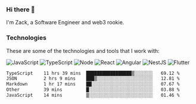 ### Hi there 👋
I'm Zack, a Software Engineer and web3 rookie.

### Technologies
These are some of the technologies and tools that I work with:

![JavaScript](https://img.shields.io/badge/JavaScript-323330.svg?logo=javascript&logoColor=F7DF1E) 
![TypeScript](https://img.shields.io/badge/TypeScript-007ACC.svg?logo=typescript&logoColor=white) 
![Node](https://img.shields.io/badge/Node.js-43853D.svg?logo=node.js&logoColor=white)
![React](https://img.shields.io/badge/React-20232a.svg?logo=react&logoColor=61DAFB) 
![Angular](https://img.shields.io/badge/Angular-E23237.svg?logo=angularjs&logoColor=white)
![NestJS](https://img.shields.io/badge/NestJS-E0234E?logo=nestjs&logoColor=white)
![Flutter](https://img.shields.io/badge/Flutter-02569B.svg?logo=flutter&logoColor=white)

<!--START_SECTION:waka-->

```txt
TypeScript    11 hrs 39 mins  █████████████████▒░░░░░░░   69.12 %
JSON          2 hrs 9 mins    ███▒░░░░░░░░░░░░░░░░░░░░░   12.81 %
Markdown      1 hr 17 mins    ██░░░░░░░░░░░░░░░░░░░░░░░   07.67 %
Other         39 mins         █░░░░░░░░░░░░░░░░░░░░░░░░   03.88 %
JavaScript    14 mins         ▒░░░░░░░░░░░░░░░░░░░░░░░░   01.46 %
```

<!--END_SECTION:waka-->
